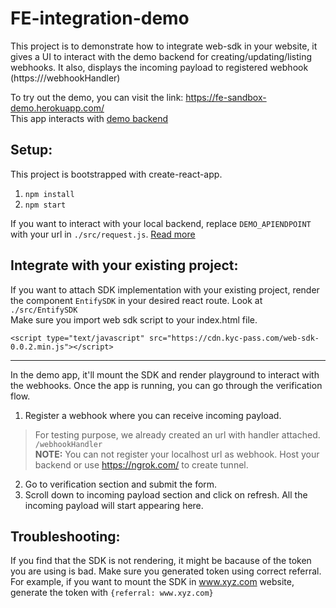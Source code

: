 # FE-integration-demo

This project is to demonstrate how to integrate web-sdk in your website, it gives a UI to interact with the demo backend for creating/updating/listing webhooks. It also, displays the incoming payload to registered webhook (https://<your-domain>/webhookHandler)  

To try out the demo, you can visit the link: https://fe-sandbox-demo.herokuapp.com/  
This app interacts with [demo backend](https://github.com/kycpass/BE-sandbox)  

## Setup:  
This project is bootstrapped with create-react-app.  
1. `npm install`  
2. `npm start`  

If you want to interact with your local backend, replace `DEMO_APIENDPOINT` with your url in `./src/request.js`. [Read more](https://github.com/kycpass/BE-sandbox#test-locally)  

## Integrate with your existing project:  
If you want to attach SDK implementation with your existing project, render the component `EntifySDK` in your desired react route. Look at `./src/EntifySDK`  
Make sure you import web sdk script to your index.html file.  
```
<script type="text/javascript" src="https://cdn.kyc-pass.com/web-sdk-0.0.2.min.js"></script>
```  

---

In the demo app, it'll mount the SDK and render playground to interact with the webhooks. Once the app is running, you can  go through the verification flow.  
1. Register a webhook where you can receive incoming payload.  
> For testing purpose, we already created an url with handler attached. `/webhookHandler`  
**NOTE:** You can not register your localhost url as webhook. Host your backend or use https://ngrok.com/ to create tunnel.

2. Go to verification section and submit the form.  
3. Scroll down to incoming payload section and click on refresh. All the incoming payload will start appearing here.  

## Troubleshooting:  
If you find that the SDK is not rendering, it might be bacause of the token you are using is bad. Make sure you generated token using correct referral. For example, if you want to mount the SDK in www.xyz.com website, generate the token with `{referral: www.xyz.com}`
